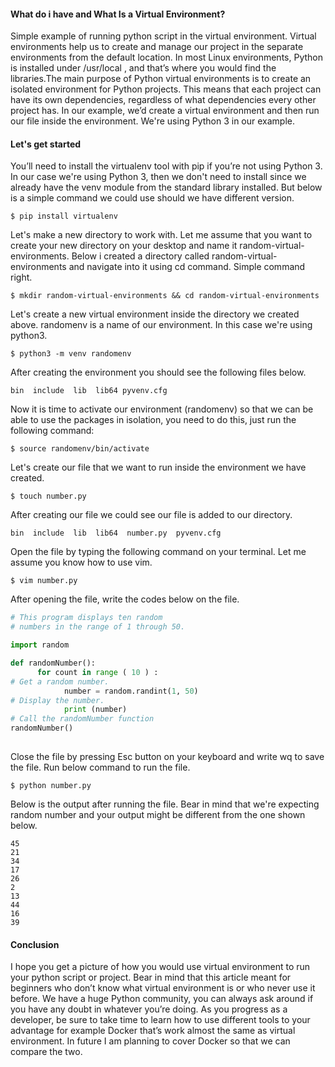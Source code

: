 #### What do i have and What Is a Virtual Environment?

Simple example of running python script in the virtual environment. Virtual environments help us to create and manage our project in the separate environments from the default location. In most Linux environments, Python is installed under /usr/local , and that’s where you would find the libraries.The main purpose of Python virtual environments is to create an isolated environment for Python projects. This means that each project can have its own dependencies, regardless of what dependencies every other project has. In our  example, we’d create a virtual environment and then run our file inside the environment. We're using Python 3 in our example.

#### Let's get started

You’ll need to install the virtualenv tool with pip if you’re not using Python 3. In our case we're using Python 3, then we don't need to install since we already have the venv module from the standard library installed. But below is a simple command we could use should we have different version.
```
$ pip install virtualenv    
 ```
Let's make a new directory to work with. Let me assume that you want to create your new directory on your desktop and name it random-virtual-environments. Below i created a directory called random-virtual-environments and navigate into it using cd command. Simple command right.
```
$ mkdir random-virtual-environments && cd random-virtual-environments    
```
Let's create a new virtual environment inside the directory we created above. randomenv is a name of our environment. In this case we're using python3.

```
$ python3 -m venv randomenv
```

After creating the environment you should see the following files below.
```
bin  include  lib  lib64 pyvenv.cfg
```
Now it is time to activate our environment (randomenv) so that we can be able to use the packages in isolation, you need to do this, just run the following command:

```
$ source randomenv/bin/activate
```
Let's create our file that we want to run inside the environment we have created.
```
$ touch number.py
```
After creating our file we could see our file is added to our directory.
```
bin  include  lib  lib64  number.py  pyvenv.cfg

```
Open the file by typing the following command on your terminal. Let me assume you know how to use vim.
```
$ vim number.py
```
After opening the file, write the codes below on the file.
```py
# This program displays ten random
# numbers in the range of 1 through 50.

import random

def randomNumber():
      for count in range ( 10 ) :
# Get a random number.
            number = random.randint(1, 50)
# Display the number.
            print (number)
# Call the randomNumber function
randomNumber()
                
```
Close the file by pressing Esc button on your keyboard and write wq to save the file. Run below command to run the file.
```
$ python number.py
```
Below is the output after running the file. Bear in mind that we're expecting random number and your output might be different from the one shown below.
```
45
21
34
17
26
2
13
44
16
39
```
#### Conclusion
I hope you get a picture of how you would use virtual environment to run your python script or project. Bear in mind that this article meant for beginners who don’t know what virtual environment is or who never use it before. We have a huge Python community, you can always ask around if you have any doubt in whatever you’re doing. As you progress as a developer, be sure to take time to learn how to use different tools to your advantage for example Docker that’s work almost the same as virtual environment. In future I am planning to cover Docker so that we can compare the two.
